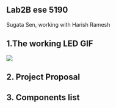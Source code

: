 ## Lab2B ese 5190
  Sugata Sen, working with Harish Ramesh

## 1.The working LED GIF

![](https://github.com/sugahiraeth/Lab2Bese5190/blob/9d7159ea08b25dfca11d29cb35d36b376e7f6942/ledREPLControl.gif)

## 2. Project Proposal

## 3. Components list
